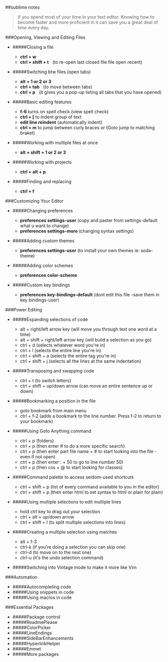 ##sublime notes

>If you spend most of your time in your text editor. Knowing how to become faster and more proficient in it can save you a great deal of time every day.

###Opening, Viewing and Editing Files

* #####Closing a file
	*  **ctrl + w**          
	*  **ctrl + shift + t**  &nbsp; (to re-open last closed file file open recent)

* #####Switching btw files (open tabs)
	* **alt + 1 or 2 or 3**
	* **ctrl + tab** &nbsp; (to move between tabs)
	* **ctrl + p**  &nbsp; (it gives you a pop-up listing all tabs that you have opened)

* #####Basic editing features
	* **f-6** turns on spell check (view spell check)
	* **ctrl + [**  to indent group of text
	* **edit line reindent** (automatically indent)
	* **ctrl + m**  to jump between curly braces or (Goto jump to matching braket)

* #####Working with multiple files at once
	* **alt + shift + 1 or 2 or 3**

* #####Working with projects
	* **ctrl + alt + p**

* #####Finding and replacing
	* **ctrl + f**

###Customizing Your Editor

* #####Changing preferences
	* **preferences settings-user** (copy and paster from settings-default what u want to change)
	* **preferences settings-more** (changing syntax settings)
	
* #####Adding custom themes
	* **preferences settings-user** (to install your own themes ie: soda-theme)

* #####Adding color schemes
	* **preferences color-scheme**

* #####Custom key bindings
	* **preferences key-bindings-default** (dont edit this file -save them in key bindings-user)


###Power Editing

* #####Expanding selections of code
	* alt + right/left arrow key (will move you through text one word at a time)
	* alt + shift + right/left arrow key (will build a selection as you go)
	* ctrl + d (selects whatever word you're in)
	* ctrl + l (selects the entire line you're in)
	* ctrl + shift + a (selects the entire tag you're in)
	* ctrl + shift + j (selects all the lines at the same indentation)

* #####Transposing and swapping code
	* ctrl + t  (to switch letters)
	* ctrl + shift + up/down arrow  (can move an entire sentence up or down)

* #####Bookmarking a position in the file
	* goto bookmark from main menu
	* ctrl + f-2  (adds a bookmark to the line number. Press f-2 to return to your bookmark)

* #####Using Goto Anything command
	* ctrl + p (folders)
	* ctrl + p (then enter # to do a more specific search)
	* ctrl + p (then enter part file name + # to start looking into the file - even if not open)
	* ctrl + p (then enter : + 50 to go to line number 50)
	* ctrl + p (then css + @ to start looking for classes)

* #####Command palette to access seldom-used shortcuts
	* ctrl + shift + p (list of every command available to you in the editor)
	* ctrl + shift + p (then enter html to set syntax to html or plain for plain)

* #####Using multiple selections to edit multiple lines
	* hold ctrl key to drag out your selection
	* ctrl + alt + up/down arrow
	* ctrl + shift + l (to split multiple selections into lines)

* #####Creating a multiple selection using matches
	* alt + f-3 
	* ctrl-k (if you're doing a selection you can skip one)
	* ctrl-d (to move on to the next one)
	* ctrl-u (it's the undo selection command)

* #####Switching into Vintage mode to make it more like Vim

###Automation

* #####Autocompleting code
* #####Using snippets in code
* #####Using macros in code

###Essential Packages

* #####Package control
* #####ReadmePlease
* #####ColorPicker
* #####LineEndings
* #####SideBarEnhancements
* #####HyperlinkHelper
* #####Emmet
* #####More packages
